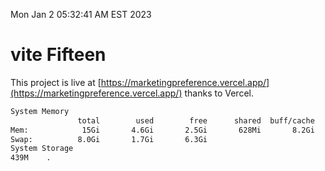 Mon Jan  2 05:32:41 AM EST 2023

# vite Fifteen


This project is live at [https://marketingpreference.vercel.app/](https://marketingpreference.vercel.app/) thanks to Vercel.

```bash
System Memory
               total        used        free      shared  buff/cache   available
Mem:            15Gi       4.6Gi       2.5Gi       628Mi       8.2Gi       9.8Gi
Swap:          8.0Gi       1.7Gi       6.3Gi
System Storage
439M	.
```
